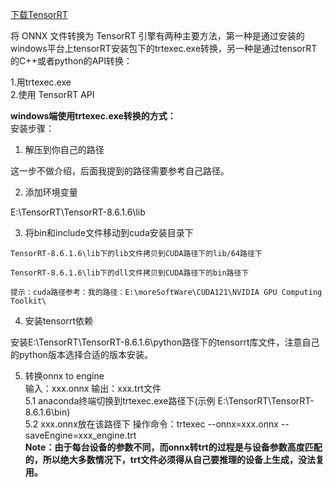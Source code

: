 [下载TensorRT](https://developer.nvidia.com/nvidia-tensorrt-8x-download)  

将 ONNX 文件转换为 TensorRT 引擎有两种主要方法，第一种是通过安装的windows平台上tensorRT安装包下的trtexec.exe转换，另一种是通过tensorRT的C++或者python的API转换：  

1.用trtexec.exe  
2.使用 TensorRT API  

**windows端使用trtexec.exe转换的方式：**  
安装步骤：  

1. 解压到你自己的路径  

这一步不做介绍，后面我提到的路径需要参考自己路径。  

2. 添加环境变量  

E:\TensorRT\TensorRT-8.6.1.6\lib  

3. 将bin和include文件移动到cuda安装目录下  
```text
TensorRT-8.6.1.6\lib下的lib文件拷贝到CUDA路径下的lib/64路径下
 
TensorRT-8.6.1.6\lib下的dll文件拷贝到CUDA路径下的bin路径下
 
提示：cuda路径参考：我的路径：E:\moreSoftWare\CUDA121\NVIDIA GPU Computing Toolkit\
```

4. 安装tensorrt依赖  

安装E:\TensorRT\TensorRT-8.6.1.6\python路径下的tensorrt库文件，注意自己的python版本选择合适的版本安装。  

5. 转换onnx to engine  
输入：xxx.onnx   输出：xxx.trt文件  
5.1 anaconda终端切换到trtexec.exe路径下(示例 E:\TensorRT\TensorRT-8.6.1.6\bin)  
5.2 xxx.onnx放在该路径下
操作命令：trtexec --onnx=xxx.onnx --saveEngine=xxx_engine.trt  
**Note：由于每台设备的参数不同，而onnx转trt的过程是与设备参数高度匹配的，所以绝大多数情况下，trt文件必须得从自己要推理的设备上生成，没法复用。**



